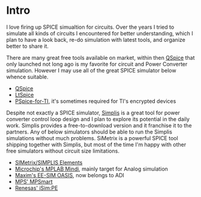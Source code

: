 # Intro
I love firing up SPICE simualtion for circuits. Over the years I tried to simulate all kinds of circuits I encountered for better understanding, which I plan to have a look back, re-do simulation with latest tools, and organize better to share it. 

There are many great free tools available on market, within then [QSpice](https://p.qorvo.com/qspice-simulator.html) that only launched not long ago is my favorite for circuit and Power Converter simulation. However I may use all of the great SPICE simulator below whence suitable. 

- [QSpice](https://p.qorvo.com/qspice-simulator.html)
- [LtSpice](https://www.analog.com/en/design-center/design-tools-and-calculators/ltspice-simulator.html)
- [PSpice-for-TI](https://www.ti.com/tool/PSPICE-FOR-TI), it's sometimes required for TI's encrypted devices

Despite not exactly a SPICE simulator, [Simplis](https://www.simplistechnologies.com/) is a great tool for power converter control loop design and I plan to explore its potential in the daily work. Simplis provides a free-to-download version and it franchise it to the partners. Any of below simulators should be able to run the Simplis simulations without much problems. SiMetrix is a powerful SPICE tool shipping together with Simplis, but most of the time I'm happy with other free simulators without circuit size limitations. 

- [SIMetrix/SIMPLIS Elements](https://www.simplistechnologies.com/product/elements)
- [Microchip's MPLAB Mindi](https://www.microchip.com/en-us/tools-resources/develop/analog-development-tool-ecosystem/mplab-mindi-analog-simulator), mainly target for Analog simulation
- [Maxim's EE-SIM OASIS](https://www.analog.com/en/design-center/design-tools-and-calculators/ee-sim.html), now belongs to ADI
- [MPS' MPSmart](https://www.monolithicpower.com/en/mpsmart-v9.html)
- [Renesas' iSim:PE](https://www.renesas.com/us/en/software-tool/isimpe-offline-simulation-tool)



